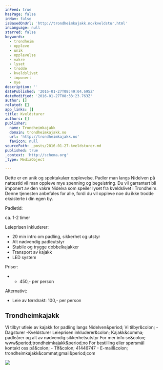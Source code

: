 ```yaml
---
inFeed: true
hasPage: false
inNav: false
isBasedOnUrl: 'http://trondheimkajakk.no/kveldstur.html'
inLanguage: null
starred: false
keywords:
  - trondheim
  - oppleve
  - unik
  - opplevelse
  - vakre
  - lyset
  - trodde
  - kveldslivet
  - imponert
  - mye
description: ''
datePublished: '2016-01-27T08:49:04.695Z'
dateModified: '2016-01-27T08:33:23.763Z'
author: []
related: []
app_links: []
title: Kveldsturer
authors: []
publisher:
  name: Trondheimkajakk
  domain: trondheimkajakk.no
  url: 'http://trondheimkajakk.no'
  favicon: null
sourcePath: _posts/2016-01-27-kveldsturer.md
published: true
_context: 'http://schema.org'
_type: MediaObject

---
```

Dette er en unik og spektakulær opplevelse. Padler man langs Nidelven på nattestid vil man oppleve mye spenning og begeistring. Du vil garrantert bli imponert av den vakre Nidelva som speiler lyset fra kveldslivet i Trondheim. Denne tjenesten anbefales for alle, fordi du vil oppleve noe du ikke trodde eksisterte i din egen by.

Padletid:

ca. 1-2 timer

Leieprisen inkluderer: 

* 20 min intro om padling, sikkerhet og utstyr
* Alt nødvendig padleutstyr
* Stabile og trygge dobbelkajakker
* Transport av kajakk
* LED system

Priser:

* - 450,- per person 

Alternativt:

* Leie av tørrdrakt: 100,- per person

<article style=""><h1>Trondheimkajakk</h1><p>Vi tilbyr utleie av kajakk for padling langs Nidelven&amp;period; Vi tilbyr&amp;colon; -Dagsturer -Kveldsturer Leieprisen inkluderer&amp;colon; Kajakk&amp;comma; padleårer og alt av nødvendig sikkerhetsutstyr For mer info se&amp;colon; www&amp;period;trondheimkajakk&amp;period;no For bestilling eller spørsmål kontakt oss på&amp;colon; - Tlf&amp;colon; 41446747 - E-mail&amp;colon; trondheimkajakk&amp;commat;gmail&amp;period;com</p><img src="http://trondheimkajakk.no/onewebstatic/3f7241504d-12177770_10153626370235853_888727031_n.jpg" /></article>